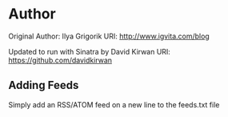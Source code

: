 # Author
Original Author: Ilya Grigorik
URI: http://www.igvita.com/blog


Updated to run with Sinatra by David Kirwan
URI: https://github.com/davidkirwan

## Adding Feeds
Simply add an RSS/ATOM feed on a new line to the feeds.txt file
